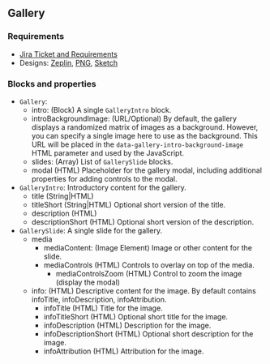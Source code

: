 ## Gallery

### Requirements
* [Jira Ticket and Requirements](https://perfectsense.atlassian.net/browse/BSP-1571)
* Designs: [Zeplin](https://zpl.io/Z11ulFh), [PNG](https://www.dropbox.com/sh/n1ljua526dyo6l3/AAB43ovSiTFXz4LxKuIARrGfa?dl=0), [Sketch](https://www.dropbox.com/s/bz9w6u8mn742rjt/Base%20Photo%20Gallery.sketch?dl=0)

### Blocks and properties
* `Gallery`:
    * intro: (Block) A single `GalleryIntro` block.
    * introBackgroundImage: (URL/Optional) By default, the gallery displays a randomized matrix of images
      as a background. However, you can specify a single image here to use as the background. This URL will
      be placed in the `data-gallery-intro-background-image` HTML parameter and used by the JavaScript.
    * slides: (Array) List of `GallerySlide` blocks.
    * modal (HTML) Placeholder for the gallery modal, including additional properties for adding controls to the modal.
* `GalleryIntro`: Introductory content for the gallery.
    * title (String|HTML)
    * titleShort (String|HTML) Optional short version of the title.
    * description (HTML)
    * descriptionShort (HTML) Optional short version of the description.
* `GallerySlide`: A single slide for the gallery.
    * media
        * mediaContent: (Image Element) Image or other content for the slide.
        * mediaControls (HTML) Controls to overlay on top of the media.
            * mediaControlsZoom (HTML) Control to zoom the image (display the modal)
    * info: (HTML) Descriptive content for the image. By default contains infoTitle, infoDescription, infoAttribution.
        * infoTitle (HTML) Title for the image.
        * infoTitleShort (HTML) Optional short title for the image.
        * infoDescription (HTML) Description for the image.
        * infoDescriptionShort (HTML) Optional short description for the image.
        * infoAttribution (HTML) Attribution for the image.
